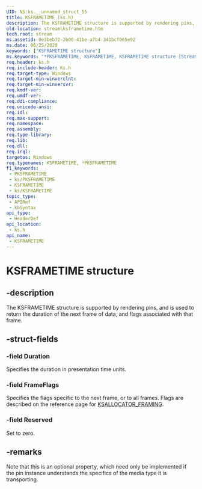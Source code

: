 ```yaml
---
UID: NS:ks.__unnamed_struct_55
title: KSFRAMETIME (ks.h)
description: The KSFRAMETIME structure is supported by rendering pins, and is used to return the duration of the next frame of data, and flags associated with that frame.
old-location: stream\ksframetime.htm
tech.root: stream
ms.assetid: 0e3beb72-2b00-41be-a7b4-341bcf065e92
ms.date: 06/25/2020
keywords: ["KSFRAMETIME structure"]
ms.keywords: "*PKSFRAMETIME, KSFRAMETIME, KSFRAMETIME structure [Streaming Media Devices], PKSFRAMETIME, PKSFRAMETIME structure pointer [Streaming Media Devices], ks-struct_3abc9b81-d7e7-455c-a577-2efa7c986cc5.xml, ks/KSFRAMETIME, ks/PKSFRAMETIME, stream.ksframetime"
req.header: ks.h
req.include-header: Ks.h
req.target-type: Windows
req.target-min-winverclnt: 
req.target-min-winversvr: 
req.kmdf-ver: 
req.umdf-ver: 
req.ddi-compliance: 
req.unicode-ansi: 
req.idl: 
req.max-support: 
req.namespace: 
req.assembly: 
req.type-library: 
req.lib: 
req.dll: 
req.irql: 
targetos: Windows
req.typenames: KSFRAMETIME, *PKSFRAMETIME
f1_keywords:
 - PKSFRAMETIME
 - ks/PKSFRAMETIME
 - KSFRAMETIME
 - ks/KSFRAMETIME
topic_type:
 - APIRef
 - kbSyntax
api_type:
 - HeaderDef
api_location:
 - ks.h
api_name:
 - KSFRAMETIME
---
```


# KSFRAMETIME structure


## -description

The KSFRAMETIME structure is supported by rendering pins, and is used to return the duration of the next frame of data, and flags associated with that frame.

## -struct-fields

### -field Duration

Specifies the duration in presentation time units.

### -field FrameFlags

Specifies the flags specific to the next frame, or to all frames. Flags are described on the reference page for [KSALLOCATOR_FRAMING](https://docs.microsoft.com/windows-hardware/drivers/ddi/ks/ns-ks-ksallocator_framing).

### -field Reserved

Set to zero.

## -remarks

Note that this is an optional property, which need only be implemented if the pin instance understands the specifics of the media type it is transporting.

